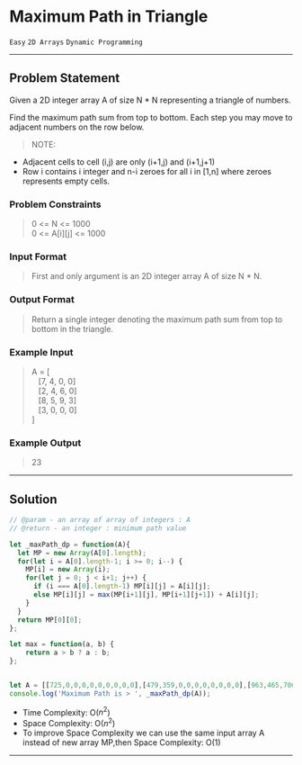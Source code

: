 # Maximum Path in Triangle

`Easy`
`2D Arrays`
`Dynamic Programming`

----------

## Problem Statement

Given a 2D integer array A of size N * N representing a triangle of numbers.

Find the maximum path sum from top to bottom. Each step you may move to adjacent numbers on the row below.

> NOTE:
>
- Adjacent cells to cell (i,j) are only (i+1,j) and (i+1,j+1)
- Row i contains i integer and n-i zeroes for all i in [1,n] where zeroes represents empty cells.

### Problem Constraints

> 0 <= N <= 1000  
0 <= A\[i][j] <= 1000

### Input Format

> First and only argument is an 2D integer array A of size N * N.

### Output Format

> Return a single integer denoting the maximum path sum from top to bottom in the triangle.

### Example Input

> A = [  
&nbsp;&nbsp;&nbsp;[7, 4, 0, 0]  
&nbsp;&nbsp;&nbsp;[2, 4, 6, 0]  
&nbsp;&nbsp;&nbsp;[8, 5, 9, 3]  
&nbsp;&nbsp;&nbsp;[3, 0, 0, 0]  
]

### Example Output

> 23

----------

## Solution

```javascript
// @param - an array of array of integers : A
// @return - an integer : minimum path value

let _maxPath_dp = function(A){
  let MP = new Array(A[0].length);
  for(let i = A[0].length-1; i >= 0; i--) {
    MP[i] = new Array(i);
    for(let j = 0; j < i+1; j++) {
      if (i === A[0].length-1) MP[i][j] = A[i][j];
      else MP[i][j] = max(MP[i+1][j], MP[i+1][j+1]) + A[i][j];
    }
  }
  return MP[0][0];
};

let max = function(a, b) {
    return a > b ? a : b;
};


let A = [[725,0,0,0,0,0,0,0,0,0],[479,359,0,0,0,0,0,0,0,0],[963,465,706,0,0,0,0,0,0,0],[146,282,828,962,0,0,0,0,0,0],[492,996,943,828,437,0,0,0,0,0],[392,605,903,154,293,383,0,0,0,0],[422,717,719,896,448,727,772,0,0,0],[539,870,913,668,300,36,895,704,0,0],[812,323,334,674,665,142,712,254,869,0],[548,645,663,758,38,860,724,742,530,779]];
console.log('Maximum Path is > ', _maxPath_dp(A));
```

- Time Complexity: O($n^2$)
- Space Complexity: O($n^2$)
- To improve Space Complexity we can use the same input array A instead of new array MP,then Space Complexity: O($1$)

----------
